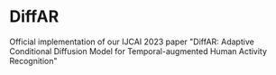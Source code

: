 # DiffAR
Official implementation of our IJCAI 2023 paper "DiffAR: Adaptive Conditional Diffusion Model for Temporal-augmented Human Activity Recognition"

